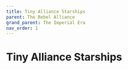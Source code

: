 ```yaml
---
title: Tiny Alliance Starships
parent: The Rebel Alliance
grand_parent: The Imperial Era
nav_order: 1
---
```


# Tiny Alliance Starships

